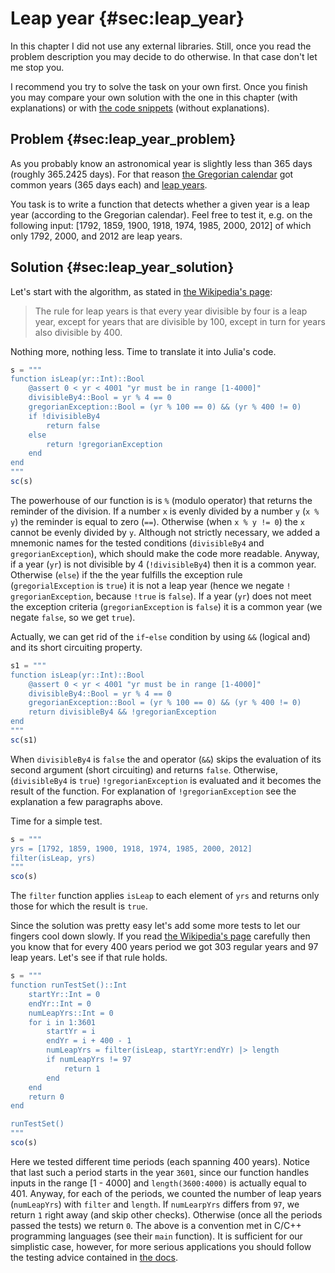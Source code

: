 # Leap year {#sec:leap_year}

In this chapter I did not use any external libraries. Still, once you read the
problem description you may decide to do otherwise. In that case don't let me
stop you.

I recommend you try to solve the task on your own first. Once you finish you may
compare your own solution with the one in this chapter (with explanations) or
with [the code
snippets](https://github.com/b-lukaszuk/BS_wJ_eng/tree/main/code_snippets/leap_year)
(without explanations).

## Problem {#sec:leap_year_problem}

As you probably know an astronomical year is slightly less than 365 days
(roughly 365.2425 days). For that reason [the Gregorian
calendar](https://en.wikipedia.org/wiki/Gregorian_calendar) got common years
(365 days each) and [leap years](https://en.wikipedia.org/wiki/Leap_year).

You task is to write a function that detects whether a given year is a leap year
(according to the Gregorian calendar). Feel free to test it, e.g. on the
following input: [1792, 1859, 1900, 1918, 1974, 1985, 2000, 2012] of which only
1792, 2000, and 2012 are leap years.

## Solution {#sec:leap_year_solution}

Let's start with the algorithm, as stated in [the Wikipedia's
page](https://en.wikipedia.org/wiki/Gregorian_calendar):

> The rule for leap years is that every year divisible by four is a leap year,
> except for years that are divisible by 100, except in turn for years also
> divisible by 400.

Nothing more, nothing less. Time to translate it into Julia's code.

```jl
s = """
function isLeap(yr::Int)::Bool
    @assert 0 < yr < 4001 "yr must be in range [1-4000]"
    divisibleBy4::Bool = yr % 4 == 0
    gregorianException::Bool = (yr % 100 == 0) && (yr % 400 != 0)
    if !divisibleBy4
        return false
    else
        return !gregorianException
    end
end
"""
sc(s)
```

The powerhouse of our function is is `%` (modulo operator) that returns the
reminder of the division. If a number `x` is evenly divided by a number `y`
(`x % y`) the reminder is equal to zero (`==`). Otherwise (when `x % y != 0`)
the `x` cannot be evenly divided by `y`. Although not strictly necessary, we
added a mnemonic names for the tested conditions (`divisibleBy4` and
`gregorianException`), which should make the code more readable. Anyway, if a
year (`yr`) is not divisible by 4 (`!divisibleBy4`) then it is a common year.
Otherwise (`else`) if the the year fulfills the exception rule
(`gregorialException` is `true`) it is not a leap year (hence we negate `!`
`gregorianException`, because `!true` is `false`). If a year (`yr`) does not
meet the exception criteria (`gregorianException` is `false`) it is a common
year (we negate `false`, so we get `true`).

Actually, we can get rid of the `if`-`else` condition by using `&&` (logical
and) and its short circuiting property.

```jl
s1 = """
function isLeap(yr::Int)::Bool
    @assert 0 < yr < 4001 "yr must be in range [1-4000]"
    divisibleBy4::Bool = yr % 4 == 0
    gregorianException::Bool = (yr % 100 == 0) && (yr % 400 != 0)
    return divisibleBy4 && !gregorianException
end
"""
sc(s1)
```

When `divisibleBy4` is `false` the and operator (`&&`) skips the evaluation of
its second argument (short circuiting) and returns `false`. Otherwise,
(`divisibleBy4` is `true`) `!gregorianException` is evaluated and it becomes the
result of the function. For explanation of `!gregorianException` see the
explanation a few paragraphs above.

Time for a simple test.

```jl
s = """
yrs = [1792, 1859, 1900, 1918, 1974, 1985, 2000, 2012]
filter(isLeap, yrs)
"""
sco(s)
```

The `filter` function applies `isLeap` to each element of `yrs` and returns only
those for which the result is `true`.

Since the solution was pretty easy let's add some more tests to let our fingers
cool down slowly. If you read [the Wikipedia's
page](https://en.wikipedia.org/wiki/Gregorian_calendar) carefully then you know
that for every 400 years period we got 303 regular years and 97 leap
years. Let's see if that rule holds.

```jl
s = """
function runTestSet()::Int
    startYr::Int = 0
    endYr::Int = 0
    numLeapYrs::Int = 0
    for i in 1:3601
        startYr = i
        endYr = i + 400 - 1
        numLeapYrs = filter(isLeap, startYr:endYr) |> length
        if numLeapYrs != 97
            return 1
        end
    end
    return 0
end

runTestSet()
"""
sco(s)
```

Here we tested different time periods (each spanning 400 years). Notice that
last such a period starts in the year `3601`, since our function handles inputs
in the range [1 - 4000] and `length(3600:4000)` is actually equal
to 401. Anyway, for each of the periods, we counted the number of leap years
(`numLeapYrs`) with `filter` and `length`. If `numLearpYrs` differs from `97`,
we return `1` right away (and skip other checks). Otherwise (once all the
periods passed the tests) we return `0`. The above is a convention met in C/C++
programming languages (see their `main` function). It is sufficient for our
simplistic case, however, for more serious applications you should follow the
testing advice contained in [the
docs](https://docs.julialang.org/en/v1/stdlib/Test/).
